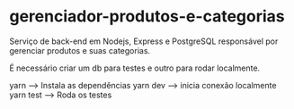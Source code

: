 # gerenciador-produtos-e-categorias
Serviço de back-end em Nodejs, Express e PostgreSQL responsável por gerenciar produtos e suas categorias.

É necessário criar um db para testes e outro para rodar localmente.

yarn --> Instala as dependências
yarn dev --> inicia conexão localmente
yarn test --> Roda os testes
